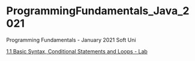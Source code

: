 # ProgrammingFundamentals_Java_2021 
Programming Fundamentals - January 2021 Soft Uni

[1.1 Basic Syntax, Conditional Statements and Loops - Lab](/BasicSyntaxConditionalStatementsLoopsLab)
